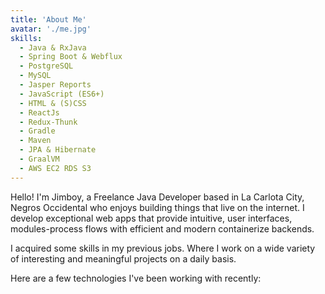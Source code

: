 ```yaml
---
title: 'About Me'
avatar: './me.jpg'
skills:
  - Java & RxJava
  - Spring Boot & Webflux
  - PostgreSQL 
  - MySQL
  - Jasper Reports
  - JavaScript (ES6+)
  - HTML & (S)CSS
  - ReactJs
  - Redux-Thunk
  - Gradle
  - Maven
  - JPA & Hibernate
  - GraalVM
  - AWS EC2 RDS S3
---
```


Hello! I'm Jimboy, a Freelance Java Developer based in La Carlota City, Negros Occidental who enjoys building things that live on the internet. I develop exceptional web apps that provide intuitive, user interfaces, modules-process flows with efficient and modern containerize backends.

I acquired some skills in my previous jobs. Where I work on a wide variety of interesting and meaningful projects on a daily basis.

Here are a few technologies I've been working with recently:
